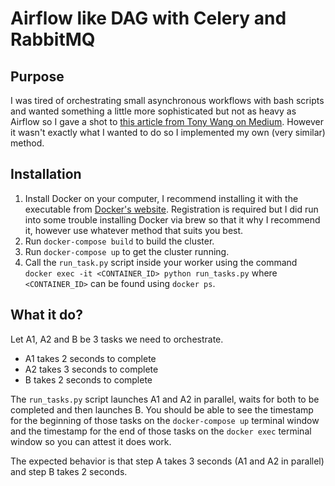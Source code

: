 # Airflow like DAG with Celery and RabbitMQ

## Purpose

I was tired of orchestrating small asynchronous workflows with bash scripts and wanted something a little more sophisticated but not as heavy as Airflow so I gave a shot to [this article from Tony Wang on Medium](https://medium.com/@tonywangcn/how-to-build-docker-cluster-with-celery-and-rabbitmq-in-10-minutes-13fc74d21730#.7e2hlx22g). However it wasn't exactly what I wanted to do so I implemented my own (very similar) method.

## Installation

1. Install Docker on your computer, I recommend installing it with the executable from [Docker's website](https://docs.docker.com/install/). Registration is required but I did run into some trouble installing Docker via brew so that it why I recommend it, however use whatever method that suits you best.
2. Run `docker-compose build` to build the cluster.
3. Run `docker-compose up` to get the cluster running.
4. Call the `run_task.py` script inside your worker using the command `docker exec -it <CONTAINER_ID> python run_tasks.py` where `<CONTAINER_ID>` can be found using `docker ps`.

## What it do?

Let A1, A2 and B be 3 tasks we need to orchestrate.
- A1 takes 2 seconds to complete
- A2 takes 3 seconds to complete
- B takes 2 seconds to complete

The `run_tasks.py` script launches A1 and A2 in parallel, waits for both to be completed and then launches B. You should be able to see the timestamp for the beginning of those tasks on the `docker-compose up` terminal window and the timestamp for the end of those tasks on the `docker exec` terminal window so you can attest it does work.

The expected behavior is that step A takes 3 seconds (A1 and A2 in parallel) and step B takes 2 seconds.